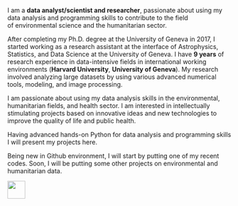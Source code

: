 

<p class="has-text-align-center p1">I am a <b>data analyst/scientist and researcher</b>, passionate about using my data analysis and programming skills to contribute to the field of environmental science and the humanitarian sector. </p>
  
<p>After completing my Ph.D. degree at the University of Geneva in 2017, I started working as a research assistant at the interface of Astrophysics, Statistics, and Data Science at the University of Geneva. I have <strong>9 years</strong> of research experience in data-intensive fields in international working environments (<strong>Harvard University</strong>, <strong>University of Geneva</strong>). My research involved analyzing large datasets by using various advanced numerical tools, modeling, and image processing.</p>

<p>I am passionate about using my data analysis skills in the environmental, humanitarian fields, and health sector. I am interested in intellectually stimulating projects based on innovative ideas and new technologies to improve the quality of life and public health.</p>

<p>Having advanced hands-on Python for data analysis and programming skills I will present my projects here.</p>

<p>Being new in Github environment, I will start by putting one of my recent codes. Soon, I will be putting some other projects on environmental and humanitarian data.</p>

<p align='center'> 
  
<a href="https://www.linkedin.com/in/gsaral/"><img height="40" src="https://media-exp1.licdn.com/dms/image/C4D0BAQGyOWvr4W0Pow/company-logo_200_200/0?e=2159024400&v=beta&t=itrwplyUUwPAVxqxN8THySQds9p401UaOtZIurSBVnA"></a>

</p>
